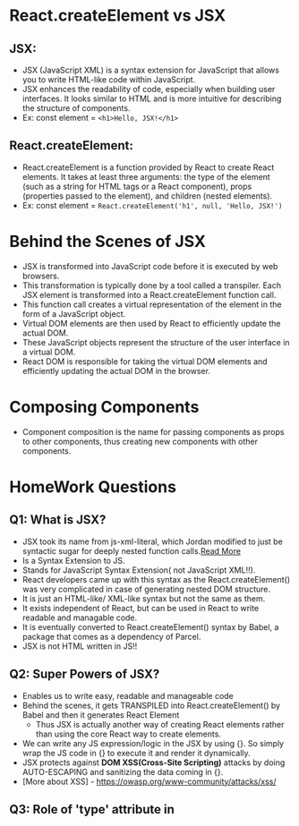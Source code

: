 # React.createElement vs JSX

## JSX:

- JSX (JavaScript XML) is a syntax extension for JavaScript that allows you to write HTML-like code within JavaScript.
- JSX enhances the readability of code, especially when building user interfaces. It looks similar to HTML and is more intuitive for describing the structure of components.
- Ex: const element = ```<h1>Hello, JSX!</h1>```

## React.createElement:

- React.createElement is a function provided by React to create React elements. It takes at least three arguments: the type of the element (such as a string for HTML tags or a React component), props (properties passed to the element), and children (nested elements).
- Ex: const element = ```React.createElement('h1', null, 'Hello, JSX!')```

# Behind the Scenes of JSX

- JSX is transformed into JavaScript code before it is executed by web browsers.
- This transformation is typically done by a tool called a transpiler. Each JSX element is transformed into a React.createElement function call.
- This function call creates a virtual representation of the element in the form of a JavaScript object.
- Virtual DOM elements are then used by React to efficiently update the actual DOM.
- These JavaScript objects represent the structure of the user interface in a virtual DOM.
- React DOM is responsible for taking the virtual DOM elements and efficiently updating the actual DOM in the browser.

# Composing Components

- Component composition is the name for passing components as props to other components, thus creating new components with other components.

# HomeWork Questions

## Q1: What is JSX?

- JSX took its name from js-xml-literal, which Jordan modified to just be syntactic sugar for deeply nested function calls.[Read More](https://legacy.reactjs.org/blog/2016/09/28/our-first-50000-stars.html#adding-jsx)
- Is a Syntax Extension to JS.
- Stands for JavaScript Syntax Extension( not JavaScript XML!!).
- React developers came up with this syntax as the React.createElement() was very complicated in case of generating nested DOM structure.
- It is just an HTML-like/ XML-like syntax but not the same as them.
- It exists independent of React, but can be used in React to write readable and managable code.
- It is eventually converted to React.createElement() syntax by Babel, a package that comes as a dependency of Parcel.
- JSX is not HTML written in JS!!

## Q2: Super Powers of JSX?

- Enables us to write easy, readable and manageable code
- Behind the scenes, it gets TRANSPILED into React.createElement() by Babel and then it generates React Element
  - Thus JSX is actually another way of creating React elements rather than using the core React way to create elements.
- We can write any JS expression/logic in the JSX by using {}. So simply wrap the JS code in {} to execute it and render it dynamically.
- JSX protects against **DOM XSS(Cross-Site Scripting)** attacks by doing AUTO-ESCAPING and sanitizing the data coming in {}.
- [More about XSS] - https://owasp.org/www-community/attacks/xss/

## Q3: Role of 'type' attribute in <script> tags? What options can I use there?

- It is used to tell the browser what type of script is it.
- Types of scripts are:
  - Normal/ Classic script
  - Module Script
- We can assign 3 values to 'type' attribute:
  - `type = ""` ie empty string / don't set the attribute only : In case of normal classic JS script
  - `type = "module" ` : In case of Module Script, This value causes the code to be treated as a JavaScript module.

## Q4: {TitleComponent()} vs `<TitleComponent/>` vs `<TitleComponent></TitleComponent>`?

All three are methods to render the TitleComponent functional component in some other component or React element.

- `{TitleComponent()}` : call the TitleComponent function since Fucntional components are at the end of the day JS functions
- `<TitleComponent/>` : Using self-closing tags
- `<TitleComponent></TitleComponent>` : Using opening and closing tags
